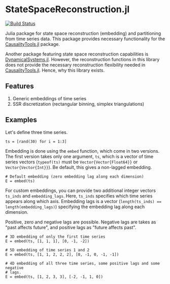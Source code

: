 # StateSpaceReconstruction.jl

[![Build Status](https://travis-ci.org/kahaaga/StateSpaceReconstruction.jl.svg?branch=master)](https://travis-ci.org/kahaaga/StateSpaceReconstruction.jl)

Julia package for state space reconstruction (embedding) and partitioning from time series data. This package provides necessary functionality for the
[CausalityTools.jl](https://github.com/kahaaga/CausalityTools.jl) package.

Another package featuring state space reconstruction capabilities is [DynamicalSystems.jl](https://github.com/JuliaDynamics/DynamicalSystems.jl).
However, the reconstruction functions in this library does not provide the
necessary reconstruction flexibility needed in [CausalityTools.jl](https://github.com/kahaaga/CausalityTools.jl). Hence, why
this library exists.


## Features
1. Generic embeddings of time series
2. SSR discretization (rectangular binning, simplex triangulations)

## Examples

Let's define three time series.

```
ts = [rand(30) for i = 1:3]
```

Embedding is done using the `embed` function, which come in two versions.
The first version takes only one argument, `ts`, which is a vector of time
series vectors (`typeof(ts)` must be `Vector{Vector{Float64}}` or
`Vector{Vector{Int}}`). Be default, this gives a non-lagged embedding.

```
# Default embedding (zero embedding lag along each dimension)
E = embed(ts)
```

For custom embeddings, you can provide two additional integer vectors `ts_inds`
and `embedding_lags`. Here, `ts_inds` specifies which time series appears
along which axis.  Embedding lags is a vector
(`length(ts_inds) == length(embedding_lags)`) specifying the embedding lag
along each dimension.

Positive, zero and negative lags are possible. Negative lags are takes as
"past affects future", and positive lags  as "future affects past".

```
# 3D embedding of only the first time series
E = embed(ts, [1, 1, 1], [0, -1, -2])

# 5D embedding of time series 1 and 2
E = embed(ts, [1, 1, 2, 2, 2], [0, -1, 0, -1, -1])

# 4D embedding of all three time series, some positive lags and some negative
# lags.
E = embed(ts, [1, 2, 3, 3], [-2, -1, 1, 0])
```
